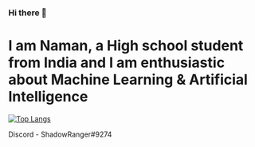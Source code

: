 ### Hi there 👋
# I am Naman, a High school student from India and I am enthusiastic about Machine Learning & Artificial Intelligence

[![Top Langs](https://github-readme-stats.vercel.app/api/top-langs/?username=namanko)](https://github.com/anuraghazra/github-readme-stats)


Discord - ShadowRanger#9274
